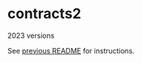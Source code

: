 # contracts2
2023 versions

See [previous README](https://github.com/nuqtah/contracts?tab=readme-ov-file) for instructions.
